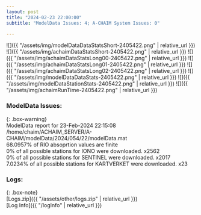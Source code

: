```yaml
---
layout: post
title: "2024-02-23 22:00:00"
subtitle: "ModelData Issues: 4; A-CHAIM System Issues: 0"

---
```


![]({{ "/assets/img/modelDataDataStatsShort-2405422.png" | relative_url }})
![]({{ "/assets/img/achaimDataStatsShort-2405422.png" | relative_url }})
![]({{ "/assets/img/achaimDataStatsLong00-2405422.png" | relative_url }})
![]({{ "/assets/img/achaimDataStatsLong01-2405422.png" | relative_url }})
![]({{ "/assets/img/achaimDataStatsLong02-2405422.png" | relative_url }})
![]({{ "/assets/img/modelDataDataStats-2405422.png" | relative_url }})
![]({{ "/assets/img/modelDataStationStats-2405422.png" | relative_url }})
![]({{ "/assets/img/achaimRunTime-2405422.png" | relative_url }})


### ModelData Issues:  
  
{: .box-warning}  
 ModelData report for 23-Feb-2024 22:15:08   
 /home/chaim/ACHAIM_SERVER/A-CHAIM/modelData/2024/054/22/modelData.mat   
 68.0957% of RIO absoprtion values are finite   
 0% of all possible stations for IONO were downloaded. x2562   
 0% of all possible stations for SENTINEL were downloaded. x2017   
 7.0234% of all possible stations for KARTVERKET were downloaded. x23   
  


### Logs:  
  
{: .box-note}  
[Logs.zip]({{ "/assets/other/logs.zip" | relative_url }})  
[Log Info]({{ "/logInfo" | relative_url }})  
